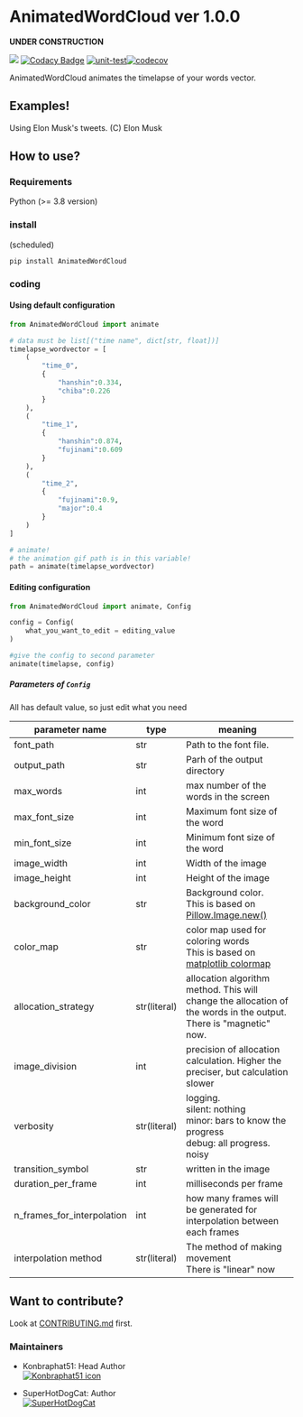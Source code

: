 # AnimatedWordCloud ver 1.0.0

**UNDER CONSTRUCTION**

<a href="https://codeclimate.com/github/konbraphat51/AnimatedWordCloud/maintainability"><img src="https://api.codeclimate.com/v1/badges/7a03252f77e7af46dc0f/maintainability" /></a>
[![Codacy Badge](https://app.codacy.com/project/badge/Grade/20a71da0d9d841a2af236f6362a08ae7)](https://app.codacy.com/gh/konbraphat51/AnimatedWordCloud/dashboard?utm_source=gh&utm_medium=referral&utm_content=&utm_campaign=Badge_grade)
[![unit-test](https://github.com/konbraphat51/AnimatedWordCloud/actions/workflows/python-tester.yml/badge.svg?branch=main)](https://github.com/konbraphat51/AnimatedWordCloud/actions/workflows/python-tester.yml)[![codecov](https://codecov.io/gh/konbraphat51/AnimatedWordCloud/graph/badge.svg?token=4OOX0GSJDJ)](https://codecov.io/gh/konbraphat51/AnimatedWordCloud)

AnimatedWordCloud animates the timelapse of your words vector.

## Examples!

Using Elon Musk's tweets.
(C) Elon Musk

## How to use?

### Requirements

Python (>= 3.8 version)

### install

(scheduled)

```
pip install AnimatedWordCloud
```

### coding

#### Using default configuration

```python
from AnimatedWordCloud import animate

# data must be list[("time name", dict[str, float])]
timelapse_wordvector = [
    (
        "time_0",
        {
            "hanshin":0.334,
            "chiba":0.226
        }
    ),
    (
        "time_1",
        {
            "hanshin":0.874,
            "fujinami":0.609
        }
    ),
    (
        "time_2",
        {
            "fujinami":0.9,
            "major":0.4
        }
    )
]

# animate!
# the animation gif path is in this variable!
path = animate(timelapse_wordvector)
```

#### Editing configuration

```python
from AnimatedWordCloud import animate, Config

config = Config(
    what_you_want_to_edit = editing_value
)

#give the config to second parameter
animate(timelapse, config)
```

##### Parameters of `Config`

All has default value, so just edit what you need

| parameter name             | type         | meaning                                                                                                                                        |
| -------------------------- | ------------ | ---------------------------------------------------------------------------------------------------------------------------------------------- |
| font_path                  | str          | Path to the font file.                                                                                                                         |
| output_path                | str          | Parh of the output directory                                                                                                                   |
| max_words                  | int          | max number of the words in the screen                                                                                                          |
| max_font_size              | int          | Maximum font size of the word                                                                                                                  |
| min_font_size              | int          | Minimum font size of the word                                                                                                                  |
| image_width                | int          | Width of the image                                                                                                                             |
| image_height               | int          | Height of the image                                                                                                                            |
| background_color           | str          | Background color. <br>This is based on [Pillow.Image.new()](https://pillow.readthedocs.io/en/stable/reference/Image.html#PIL.Image.new)        |
| color_map                  | str          | color map used for coloring words<br>This is based on [matplotlib colormap](https://matplotlib.org/stable/users/explain/colors/colormaps.html) |
| allocation_strategy        | str(literal) | allocation algorithm method. This will change the allocation of the words in the output. <br> There is "magnetic" now.                         |
| image_division             | int          | precision of allocation calculation. Higher the preciser, but calculation slower                                                               |
| verbosity                  | str(literal) | logging.<br>silent: nothing<br>minor: bars to know the progress<br>debug: all progress. noisy                                                  |
| transition_symbol          | str          | written in the image                                                                                                                           |
| duration_per_frame         | int          | milliseconds per frame                                                                                                                         |
| n_frames_for_interpolation | int          | how many frames will be generated for interpolation between each frames                                                                        |
| interpolation method       | str(literal) | The method of making movement<br>There is "linear" now                                                                                         |

## Want to contribute?

Look at [CONTRIBUTING.md](CONTRIBUTING.md) first.

### Maintainers

- Konbraphat51: Head Author  
  [![Konbraphat51 icon](https://github.com/konbraphat51.png)](https://github.com/konbraphat51)

- SuperHotDogCat: Author  
  [![SuperHotDogCat](https://github.com/SuperHotDogCat.png)](https://github.com/SuperHotDogCat)
